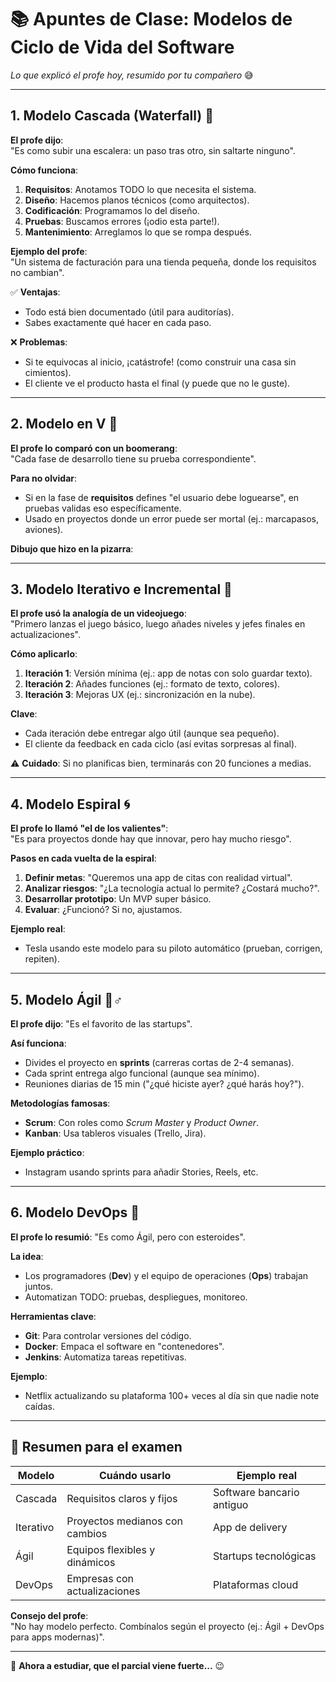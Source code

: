# 📚 Apuntes de Clase: Modelos de Ciclo de Vida del Software  
*Lo que explicó el profe hoy, resumido por tu compañero* 😅  

---

## 1. **Modelo Cascada (Waterfall)** 🌊  
**El profe dijo**:  
"Es como subir una escalera: un paso tras otro, sin saltarte ninguno".  

**Cómo funciona**:  
1. **Requisitos**: Anotamos TODO lo que necesita el sistema.  
2. **Diseño**: Hacemos planos técnicos (como arquitectos).  
3. **Codificación**: Programamos lo del diseño.  
4. **Pruebas**: Buscamos errores (¡odio esta parte!).  
5. **Mantenimiento**: Arreglamos lo que se rompa después.  

**Ejemplo del profe**:  
"Un sistema de facturación para una tienda pequeña, donde los requisitos no cambian".  

✅ **Ventajas**:  
- Todo está bien documentado (útil para auditorías).  
- Sabes exactamente qué hacer en cada paso.  

❌ **Problemas**:  
- Si te equivocas al inicio, ¡catástrofe! (como construir una casa sin cimientos).  
- El cliente ve el producto hasta el final (y puede que no le guste).  

---

## 2. **Modelo en V** 🔽  
**El profe lo comparó con un boomerang**:  
"Cada fase de desarrollo tiene su prueba correspondiente".  

**Para no olvidar**:  
- Si en la fase de **requisitos** defines "el usuario debe loguearse", en pruebas validas eso específicamente.  
- Usado en proyectos donde un error puede ser mortal (ej.: marcapasos, aviones).  

**Dibujo que hizo en la pizarra**:  


---

## 3. **Modelo Iterativo e Incremental** 🔄  
**El profe usó la analogía de un videojuego**:  
"Primero lanzas el juego básico, luego añades niveles y jefes finales en actualizaciones".  

**Cómo aplicarlo**:  
1. **Iteración 1**: Versión mínima (ej.: app de notas con solo guardar texto).  
2. **Iteración 2**: Añades funciones (ej.: formato de texto, colores).  
3. **Iteración 3**: Mejoras UX (ej.: sincronización en la nube).  

**Clave**:  
- Cada iteración debe entregar algo útil (aunque sea pequeño).  
- El cliente da feedback en cada ciclo (así evitas sorpresas al final).  

⚠️ **Cuidado**: Si no planificas bien, terminarás con 20 funciones a medias.  

---

## 4. **Modelo Espiral** 🌀  
**El profe lo llamó "el de los valientes"**:  
"Es para proyectos donde hay que innovar, pero hay mucho riesgo".  

**Pasos en cada vuelta de la espiral**:  
1. **Definir metas**: "Queremos una app de citas con realidad virtual".  
2. **Analizar riesgos**: "¿La tecnología actual lo permite? ¿Costará mucho?".  
3. **Desarrollar prototipo**: Un MVP super básico.  
4. **Evaluar**: ¿Funcionó? Si no, ajustamos.  

**Ejemplo real**:  
- Tesla usando este modelo para su piloto automático (prueban, corrigen, repiten).  

---

## 5. **Modelo Ágil** 🏃♂️  
**El profe dijo**: "Es el favorito de las startups".  

**Así funciona**:  
- Divides el proyecto en **sprints** (carreras cortas de 2-4 semanas).  
- Cada sprint entrega algo funcional (aunque sea mínimo).  
- Reuniones diarias de 15 min ("¿qué hiciste ayer? ¿qué harás hoy?").  

**Metodologías famosas**:  
- **Scrum**: Con roles como *Scrum Master* y *Product Owner*.  
- **Kanban**: Usa tableros visuales (Trello, Jira).  

**Ejemplo práctico**:  
- Instagram usando sprints para añadir Stories, Reels, etc.  

---

## 6. **Modelo DevOps** 🤖  
**El profe lo resumió**: "Es como Ágil, pero con esteroides".  

**La idea**:  
- Los programadores (**Dev**) y el equipo de operaciones (**Ops**) trabajan juntos.  
- Automatizan TODO: pruebas, despliegues, monitoreo.  

**Herramientas clave**:  
- **Git**: Para controlar versiones del código.  
- **Docker**: Empaca el software en "contenedores".  
- **Jenkins**: Automatiza tareas repetitivas.  

**Ejemplo**:  
- Netflix actualizando su plataforma 100+ veces al día sin que nadie note caídas.  

---

## 📝 **Resumen para el examen**  
| Modelo       | Cuándo usarlo                  | Ejemplo real              |  
|--------------|---------------------------------|---------------------------|  
| Cascada      | Requisitos claros y fijos       | Software bancario antiguo |  
| Iterativo    | Proyectos medianos con cambios  | App de delivery           |  
| Ágil         | Equipos flexibles y dinámicos   | Startups tecnológicas     |  
| DevOps       | Empresas con actualizaciones    | Plataformas cloud         |  

**Consejo del profe**:  
"No hay modelo perfecto. Combínalos según el proyecto (ej.: Ágil + DevOps para apps modernas)".  

--- 

🎯 **Ahora a estudiar, que el parcial viene fuerte...** 😉  
